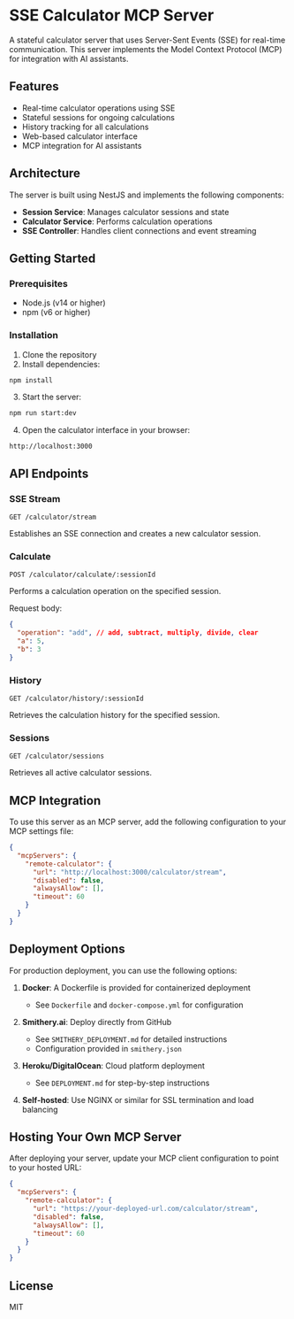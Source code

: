 # SSE Calculator MCP Server

A stateful calculator server that uses Server-Sent Events (SSE) for real-time communication. This server implements the Model Context Protocol (MCP) for integration with AI assistants.

## Features

- Real-time calculator operations using SSE
- Stateful sessions for ongoing calculations
- History tracking for all calculations
- Web-based calculator interface
- MCP integration for AI assistants

## Architecture

The server is built using NestJS and implements the following components:

- **Session Service**: Manages calculator sessions and state
- **Calculator Service**: Performs calculation operations
- **SSE Controller**: Handles client connections and event streaming

## Getting Started

### Prerequisites

- Node.js (v14 or higher)
- npm (v6 or higher)

### Installation

1. Clone the repository
2. Install dependencies:

```bash
npm install
```

3. Start the server:

```bash
npm run start:dev
```

4. Open the calculator interface in your browser:

```
http://localhost:3000
```

## API Endpoints

### SSE Stream

```
GET /calculator/stream
```

Establishes an SSE connection and creates a new calculator session.

### Calculate

```
POST /calculator/calculate/:sessionId
```

Performs a calculation operation on the specified session.

Request body:
```json
{
  "operation": "add", // add, subtract, multiply, divide, clear
  "a": 5,
  "b": 3
}
```

### History

```
GET /calculator/history/:sessionId
```

Retrieves the calculation history for the specified session.

### Sessions

```
GET /calculator/sessions
```

Retrieves all active calculator sessions.

## MCP Integration

To use this server as an MCP server, add the following configuration to your MCP settings file:

```json
{
  "mcpServers": {
    "remote-calculator": {
      "url": "http://localhost:3000/calculator/stream",
      "disabled": false,
      "alwaysAllow": [],
      "timeout": 60
    }
  }
}
```

## Deployment Options

For production deployment, you can use the following options:

1. **Docker**: A Dockerfile is provided for containerized deployment
   - See `Dockerfile` and `docker-compose.yml` for configuration

2. **Smithery.ai**: Deploy directly from GitHub
   - See `SMITHERY_DEPLOYMENT.md` for detailed instructions
   - Configuration provided in `smithery.json`

3. **Heroku/DigitalOcean**: Cloud platform deployment
   - See `DEPLOYMENT.md` for step-by-step instructions

4. **Self-hosted**: Use NGINX or similar for SSL termination and load balancing

## Hosting Your Own MCP Server

After deploying your server, update your MCP client configuration to point to your hosted URL:

```json
{
  "mcpServers": {
    "remote-calculator": {
      "url": "https://your-deployed-url.com/calculator/stream",
      "disabled": false,
      "alwaysAllow": [],
      "timeout": 60
    }
  }
}
```

## License

MIT
